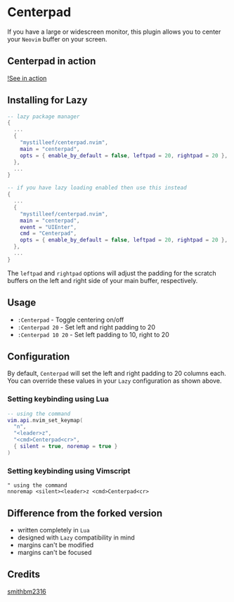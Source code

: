 # Centerpad

If you have a large or widescreen monitor, this plugin
allows you to center your `Neovim` buffer on your screen.

## Centerpad in action

[!See in action](https://github.com/mystilleef/centerpad.nvim/assets/273399/6dd4f3fd-5053-4afa-b6ba-851688398385)

## Installing for Lazy

```lua
-- lazy package manager
{
  ...
  {
    "mystilleef/centerpad.nvim",
    main = "centerpad",
    opts = { enable_by_default = false, leftpad = 20, rightpad = 20 },
  },
  ...
}

-- if you have lazy loading enabled then use this instead
{
  ...
  {
    "mystilleef/centerpad.nvim",
    main = "centerpad",
    event = "UIEnter",
    cmd = "Centerpad",
    opts = { enable_by_default = false, leftpad = 20, rightpad = 20 },
  },
  ...
}
```

The `leftpad` and `rightpad` options will adjust the padding
for the scratch buffers on the left and right side of your
main buffer, respectively.

## Usage

- `:Centerpad` - Toggle centering on/off
- `:Centerpad 20` - Set left and right padding to 20
- `:Centerpad 10 20` - Set left padding to 10, right to 20

## Configuration

By default, `Centerpad` will set the left and right padding
to 20 columns each. You can override these values in your
`Lazy` configuration as shown above.

### Setting keybinding using Lua

```lua
-- using the command
vim.api.nvim_set_keymap(
  "n",
  "<leader>z",
  "<cmd>Centerpad<cr>",
  { silent = true, noremap = true }
)
```

### Setting keybinding using Vimscript

```vim
" using the command
nnoremap <silent><leader>z <cmd>Centerpad<cr>
```

## Difference from the forked version

- written completely in `Lua`
- designed with `Lazy` compatibility in mind
- margins can't be modified
- margins can't be focused

## Credits

[smithbm2316](https://github.com/smithbm2316/centerpad.nvim)
